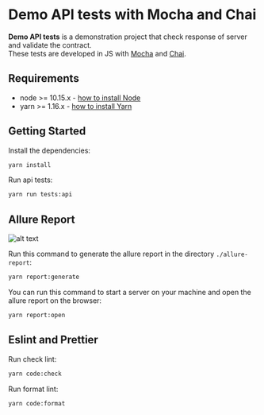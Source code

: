 Demo API tests with Mocha and Chai
=================

**Demo API tests** is a demonstration project that check response of server and validate the contract.  
These tests are developed in JS with [Mocha](https://mochajs.org/) and [Chai](https://www.chaijs.com/).

Requirements
---------------

- node >= 10.15.x - [how to install Node](https://nodejs.org/en/download/)
- yarn >= 1.16.x - [how to install Yarn](https://yarnpkg.com/en/docs/install#debian-stable)

Getting Started
---------------

Install the dependencies:

```bash
yarn install
```

Run api tests:

```bash
yarn run tests:api
```

Allure Report
---------------

![alt text](https://github.com/WarleyGabriel/demo-api-tests/blob/master/images/allure-report.png)

Run this command to generate the allure report in the directory `./allure-report`:

```bash
yarn report:generate
```

You can run this command to start a server on your machine and open the allure report on the browser:

```bash
yarn report:open
```

Eslint and Prettier
---------------

Run check lint:

```bash
yarn code:check
```

Run format lint:

```bash
yarn code:format
```
